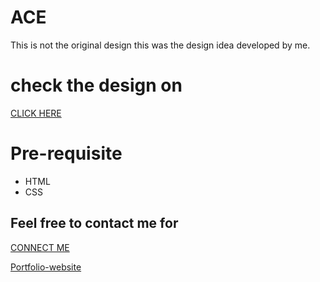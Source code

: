# ACE
This is not the original design this was the design idea developed by me.

# check the design on
<a href="https://shubham-0a.github.io/ACE/">CLICK HERE</a>
# Pre-requisite 
  <ul>
     <li>HTML</li>
     <li>CSS</li>
  </ul>

## Feel free to contact me for 
<a href="https://shubhamiitpkd.netlify.app/">CONNECT ME</a>

[Portfolio-website](https://shubhamiitpkd.netlify.app/)
